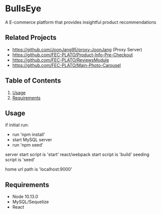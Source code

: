 # BullsEye

A E-commerce platform that provides insightful product recommendations

## Related Projects
  
  - https://github.com/JoonJang95/proxy-JoonJang (Proxy Server)
  - https://github.com/FEC-PLATO/Product-Info-Pre-Checkout
  - https://github.com/FEC-PLATO/ReviewsModule
  - https://github.com/FEC-PLATO/Main-Photo-Carousel

## Table of Contents

1. [Usage](#Usage)
1. [Requirements](#requirements)

## Usage

if initial run:

  - run 'npm install'
  - start MySQL server
  - run 'npm seed'

server start script is 'start'
react/webpack start script is 'build'
seeding script is 'seed'

home url path is 'localhost:9000'

## Requirements

- Node 10.13.0
- MySQL/Sequelize
- React

